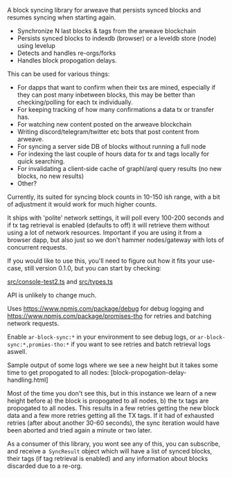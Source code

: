 

A block syncing library for arweave that persists synced blocks and resumes syncing when starting again.

- Synchronize N last blocks & tags from the arweave blockchain
- Persists synced blocks to indexdb (browser) or a leveldb store (node) using levelup
- Detects and handles re-orgs/forks 
- Handles block propogation delays. 

This can be used for various things: 

- For dapps that want to confirm when their txs are mined, especially if they can post many inbetween
  blocks, this may be better than checking/polling for each tx individually.
- For keeping tracking of how many confirmations a data tx or transfer has.
- For watching new content posted on the arweave blockchain
- Writing discord/telegram/twitter etc bots that post content from arweave.
- For syncing a server side DB of blocks without running a full node 
- For indexing the last couple of hours data for tx and tags locally for quick searching. 
- For invalidating a client-side cache of graphl/arql query results (no new blocks, no new results)
- Other? 


Currently, its suited for syncing block counts in 10-150 ish range, with a bit of adjustment it would work for much higher counts. 

It ships with 'polite' network settings, it will poll every 100-200 seconds and if tx tag retrieval is
enabled (defaults to off) it will retrieve them without using a lot of network resources. Important if 
you are using it from a browser dapp, but also just so we don't hammer nodes/gateway with lots of concurrent requests.

If you would like to use this, you'll need to figure out how it fits your use-case, still version 0.1.0, but you can start by checking:

[src/console-test2.ts](src/console-test2.ts) and [src/types.ts](src/types.ts) 

API is unlikely to change much. 

Uses https://www.npmjs.com/package/debug for debug logging and https://www.npmjs.com/package/promises-tho 
for retries and batching network requests. 

Enable `ar-block-sync:*` in your environment to see debug logs, or `ar-block-sync:*,promies-tho:*` if you want to see retries and batch retrieval logs aswell.

Sample output of some logs where we see a new height but it takes some time to get propogated to all nodes: [block-propogation-delay-handling.html]

Most of the time you don't see this, but in this instance we learn of a new height before a) the block is propogated to all nodes, b) the tx tags are propogated to all nodes. This results in a few retries getting the new block data and a few more retries getting all the TX tags. If it had of exhausted retries (after about another 30-60 seconds), the sync iteration would have been aborted and tried again a minute or two later. 


As a consumer of this library, you wont see any of this, you can subscribe, and receive a` SyncResult` object which will have a list of synced blocks, their tags (if tag retrieval is enabled) and any information about blocks discarded due to a re-org.


